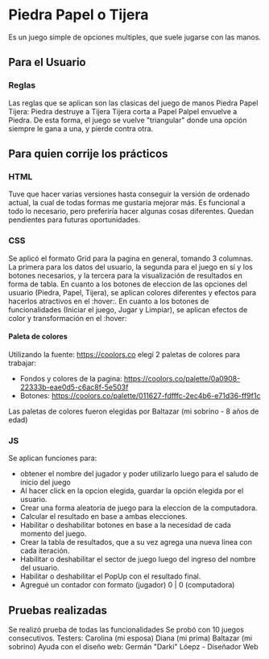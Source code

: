# Piedra Papel o Tijera
Es un juego simple de opciones multiples, que suele jugarse con las manos. 

## Para el Usuario

### Reglas

Las reglas que se aplican son las clasicas del juego de manos Piedra Papel Tijera:
Piedra destruye a Tijera
Tijera corta a Papel
Palpel envuelve a Piedra.
De esta forma, el juego se vuelve "triangular" donde una opción siempre le gana a una, y pierde contra otra. 

## Para quien corrije los prácticos

### HTML 

Tuve que hacer varias versiones hasta conseguir la versión de ordenado actual, la cual de todas formas me gustaría mejorar más. 
Es funcional a todo lo necesario, pero preferiría hacer algunas cosas diferentes. 
Quedan pendientes para futuras oportunidades.

### CSS

Se aplicó el formato Grid para la pagina en general, tomando 3 columnas. La primera para los datos del usuario, la segunda para el juego en sí y los botones necesarios, y la tercera para la visualización de resultados en forma de tabla.
En cuanto a los botones de eleccion de las opciones del usuario (Piedra, Papel, Tijera), se aplican colores diferentes y efectos para hacerlos atractivos en el :hover:.
En cuanto a los botones de funcionalidades (Iniciar el juego, Jugar y Limpiar), se aplican efectos de color y transformación en el :hover:


#### Paleta de colores 

Utilizando la fuente: https://coolors.co elegí 2 paletas de colores para trabajar: 
- Fondos y colores de la pagina: https://coolors.co/palette/0a0908-22333b-eae0d5-c6ac8f-5e503f 
- Botones: https://coolors.co/palette/011627-fdfffc-2ec4b6-e71d36-ff9f1c

Las paletas de colores fueron elegidas por Baltazar (mi sobrino - 8 años de edad)

### JS

Se aplican funciones para:
- obtener el nombre del jugador y poder utilizarlo luego para el saludo de inicio del juego
- Al hacer click en la opcion elegida, guardar la opción elegida por el usuario.
- Crear una forma aleatoria de juego para la eleccion de la computadora.
- Calcular el resultado en base a ambas elecciones.
- Habilitar o deshabilitar botones en base a la necesidad de cada momento del juego. 
- Crear la tabla de resultados, que a su vez agrega una nueva linea con cada iteración.
- Habilitar o deshabilitar el sector de juego luego del ingreso del nombre del usuario. 
- Habilitar o deshabilitar el PopUp con el resultado final.
- Agregué un contador con formato  (jugador) 0 | 0 (computadora)

## Pruebas realizadas

Se realizó prueba de todas las funcionalidades 
Se probó con 10 juegos consecutivos.
Testers: Carolina (mi esposa) Diana (mi prima) Baltazar (mi sobrino)
Ayuda con el diseño web: Germán "Darki" Lóepz - Diseñador Web



